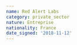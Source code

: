 ```yaml
---
name: Red Alert Labs
category: private_sector
nature: Entreprise
nationality: France
date_signed: '2018-11-12'
---
```

    